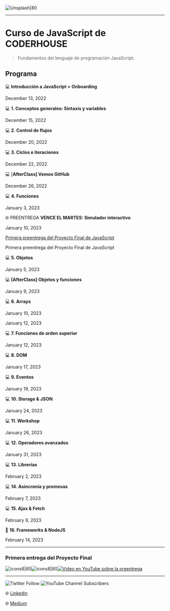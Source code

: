 ![Unsplash|80](https://images.unsplash.com/photo-1543966888-7c1dc482a810?ixlib=rb-4.0.3&ixid=MnwxMjA3fDB8MHxwaG90by1wYWdlfHx8fGVufDB8fHx8&auto=format&fit=crop&w=1206&q=80)

---

Curso de JavaScript de CODERHOUSE
=================================

> Fundamentos del lenguaje de programación JavaScript.
> <br>

## ****Programa****

💻 **Introducción a JavaScript + Onboarding**

December 13, 2022  

💻 **1. Conceptos generales: Sintaxis y variables**

December 15, 2022  

💻 **2. Control de flujos**

December 20, 2022  

💻 **3. Ciclos e iteraciones**

December 22, 2022  

💻 [**AfterClass] Vemos GitHub**

December 26, 2022  

💻 **4. Funciones**

January 3, 2023  

🌐 PREENTREGA **VENCE EL MARTES: Simulador interactivo**

January 10, 2023  

[Primera preentrega del Proyecto Final de JavaScript](https://camo.githubusercontent.com/4944ec286adc2d1c39fb202899f7a508adffe0b8a1c43f80c6ef3dbf0494f6a7/68747470733a2f2f7265732e636c6f7564696e6172792e636f6d2f6d6172636f6d6f6e74616c62616e6f2f696d6167652f75706c6f61642f76313637333332383531312f766964656f5f746f5f6d61726b646f776e2f696d616765732f796f75747562652d2d377439614168736b4651672d63303562353861633665623463343730303833316232623330373063643430332e6a7067)

Primera preentrega del Proyecto Final de JavaScript

💻 **5. Objetos**

January 5, 2023  

💻 **[AfterClass] Objetos y funciones**

January 9, 2023  

💻 **6. Arrays**

January 10, 2023  

January 12, 2023  

💻 **7. Funciones de orden superior**

January 12, 2023  

💻 **8. DOM**

January 17, 2023  

💻 **9. Eventos**

January 19, 2023  

💻 **10. Storage & JSON**

January 24, 2023  

💻 **11. Workshop**

January 26, 2023  

💻 **12. Operadores avanzados**

January 31, 2023  

💻 **13. Librerías**

February 2, 2023  

💻 **14. Asincronía y promesas**

February 7, 2023  

💻 **15. Ajax & Fetch**

February 9, 2023  

🚀 **16. Frameworks & NodeJS**

February 14, 2023


______________________________________________
### **Primera entrega del Proyecto Final**


![icons8|80](https://img.icons8.com/nolan/2x/chevron-right.png)![icons8|80](https://img.icons8.com/nolan/2x/chevron-right.png)[![Video en YouTube sobre la preentrega](https://cdn-icons-png.flaticon.com/128/3670/3670147.png)](https://youtu.be/7t9aAhskFQg)

______________________________________________
![Twitter Follow](https://img.shields.io/twitter/follow/Carorper?style=social)
![YouTube Channel Subscribers](https://img.shields.io/youtube/channel/subscribers/UCdr0lQnh5usjjYgTIddu_bw?style=social)

🌐 [Linkedin](https://www.linkedin.com/in/carolinarpereira/) 

🌐 [Medium](https://medium.com/@carolina.r.pereira)
